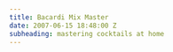 ```yaml
---
title: Bacardi Mix Master
date: 2007-06-15 18:48:00 Z
subheading: mastering cocktails at home
---
```


